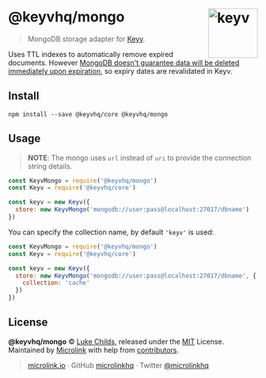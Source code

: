 # @keyvhq/mongo [<img width="100" align="right" src="https://keyvhq.js.org/media/logo-sunset.svg" alt="keyv">](https://github.com/microlinkhq/keyv/packages/mongo)

> MongoDB storage adapter for [Keyv](https://github.com/microlinkhq/keyv).

Uses TTL indexes to automatically remove expired documents. However [MongoDB doesn't guarantee data will be deleted immediately upon expiration](https://docs.mongodb.com/manual/core/index-ttl/#timing-of-the-delete-operation), so expiry dates are revalidated in Keyv.

## Install

```shell
npm install --save @keyvhq/core @keyvhq/mongo
```

## Usage

> **NOTE**: The mongo uses `url` instead of `uri` to provide the connection string details.

```js
const KeyvMongo = require('@keyvhq/mongo')
const Keyv = require('@keyvhq/core')

const keyv = new Keyv({
  store: new KeyvMongo('mongodb://user:pass@localhost:27017/dbname')
})
```

You can specify the collection name, by default `'keyv'` is used:

```js
const KeyvMongo = require('@keyvhq/mongo')
const Keyv = require('@keyvhq/core')

const keyv = new Keyv({
  store: new KeyvMongo('mongodb://user:pass@localhost:27017/dbname', {
    collection: 'cache'
  })
})
```

## License

**@keyvhq/mongo** © [Luke Childs](https://lukechilds.co), released under the [MIT](https://github.com/microlinkhq/keyvhq/blob/master/LICENSE.md) License.<br/>
Maintained by [Microlink](https://microlink.io) with help from [contributors](https://github.com/microlinkhq/keyvhq/contributors).

> [microlink.io](https://microlink.io) · GitHub [microlinkhq](https://github.com/microlinkhq) · Twitter [@microlinkhq](https://twitter.com/microlinkhq)

